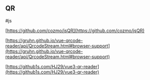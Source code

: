 ## QR

#js

[https://github.com/cozmo/jsQR](https://github.com/cozmo/jsQR)

[https://gruhn.github.io/vue-qrcode-reader/api/QrcodeStream.html#browser-support](https://gruhn.github.io/vue-qrcode-reader/api/QrcodeStream.html#browser-support)

[https://github1s.com/HJ29/vue3-qr-reader](https://github1s.com/HJ29/vue3-qr-reader)